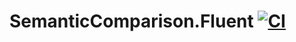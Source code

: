 # SemanticComparison.Fluent [![CI](https://github.com/lucadecamillis/semantic-comparison-fluent/actions/workflows/ci.yml/badge.svg)](https://github.com/lucadecamillis/semantic-comparison-fluent/actions/workflows/ci.yml)